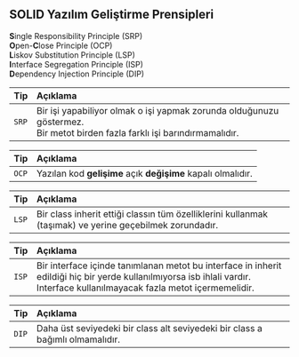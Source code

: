 ## SOLID Yazılım Geliştirme Prensipleri

**S**ingle Responsibility Principle (SRP)<br>
**O**pen-**C**lose Principle (OCP)<br>
**L**iskov Substitution Principle (LSP)<br>
**I**nterface Segregation Principle (ISP)<br>
**D**ependency Injection Principle (DIP)

| Tip   | Açıklama                                                                                                                     |
| :---- | :--------------------------------------------------------------------------------------------------------------------------- |
| `SRP` | Bir işi yapabiliyor olmak o işi yapmak zorunda olduğunuzu göstermez.<br>Bir metot birden fazla farklı işi barındırmamalıdır. |

| Tip   | Açıklama                                                     |
| :---- | :----------------------------------------------------------- |
| `OCP` | Yazılan kod **gelişime** açık **değişime** kapalı olmalıdır. |

| Tip   | Açıklama                                                                                                |
| :---- | :------------------------------------------------------------------------------------------------------ |
| `LSP` | Bir class inherit ettiği classın tüm özelliklerini kullanmak (taşımak) ve yerine geçebilmek zorundadır. |

| Tip   | Açıklama                                                                                                                                                                     |
| :---- | :--------------------------------------------------------------------------------------------------------------------------------------------------------------------------- |
| `ISP` | Bir interface içinde tanımlanan metot bu interface in inherit edildiği hiç bir yerde kullanılmıyorsa isb ihlali vardır. Interface kullanılmayacak fazla metot içermemelidir. |

| Tip   | Açıklama                                                                      |
| :---- | :---------------------------------------------------------------------------- |
| `DIP` | Daha üst seviyedeki bir class alt seviyedeki bir class a bağımlı olmamalıdır. |
